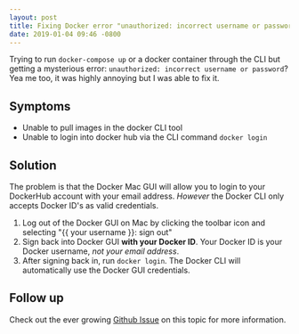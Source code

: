 ```yaml
---
layout: post
title: Fixing Docker error "unauthorized: incorrect username or password"
date: 2019-01-04 09:46 -0800
---
```


Trying to run `docker-compose up` or a docker container through the CLI but getting a mysterious error: `unauthorized: incorrect username or password`? Yea me too, it was highly annoying but I was able to fix it.

## Symptoms

* Unable to pull images in the docker CLI tool
* Unable to login into docker hub via the CLI command `docker login`

## Solution

The problem is that the Docker Mac GUI will allow you to login to your DockerHub account with your email address. _However_ the Docker CLI only accepts Docker ID's as valid credentials.

1. Log out of the Docker GUI on Mac by clicking the toolbar icon and selecting "{{ your username }}: sign out"
2. Sign back into Docker GUI **with your Docker ID**. Your Docker ID is your Docker username, _not your email address_.
3. After signing back in, run `docker login`. The Docker CLI will automatically use the Docker GUI credentials.

## Follow up

Check out the ever growing [Github Issue](https://github.com/docker/hub-feedback/issues/935) on this topic for more information. 
